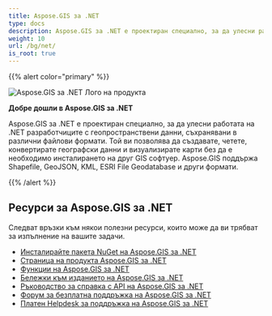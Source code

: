 ```yaml
---
title: Aspose.GIS за .NET
type: docs
description: Aspose.GIS за .NET е проектиран специално, за да улесни работата на .NET разработчиците с геопространствени данни, съхранявани в различни файлови формати. Той ви позволява да създавате, четете, конвертирате географски данни и визуализирате карти без да е необходимо инсталирането на друг GIS софтуер.
weight: 10
url: /bg/net/
is_root: true
---
```


{{% alert color="primary" %}}

![Aspose.GIS за .NET Лого на продукта](home_1.png)

**Добре дошли в Aspose.GIS за .NET**

Aspose.GIS за .NET е проектиран специално, за да улесни работата на .NET разработчиците с геопространствени данни, съхранявани в различни файлови формати. Той ви позволява да създавате, четете, конвертирате географски данни и визуализирате карти без да е необходимо инсталирането на друг GIS софтуер. Aspose.GIS поддържа Shapefile, GeoJSON, KML, ESRI File Geodatabase и други формати.

{{% /alert %}}

## **Ресурси за Aspose.GIS за .NET**

Следват връзки към някои полезни ресурси, които може да ви трябват за изпълнение на вашите задачи.

- [Инсталирайте пакета NuGet на Aspose.GIS за .NET](https://www.nuget.org/packages/Aspose.GIS/)
- [Страница на продукта Aspose.GIS за .NET](https://products.aspose.com/gis/net/)
- [Функции на Aspose.GIS за .NET](/bg/gis/net/features/)
- [Бележки към изданието на Aspose.GIS за .NET](https://releases.aspose.com/gis/net/release-notes/)
- [Ръководство за справка с API на Aspose.GIS за .NET](https://reference.aspose.com/gis/net)
- [Форум за безплатна поддръжка на Aspose.GIS за .NET](https://forum.aspose.com/c/gis/33)
- [Платен Helpdesk за поддръжка на Aspose.GIS за .NET](https://helpdesk.aspose.com/)
